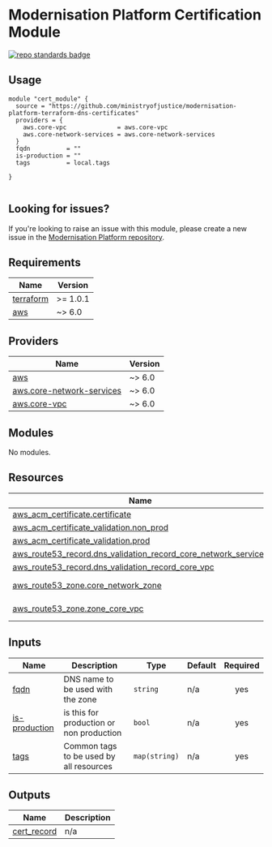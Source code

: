 # Modernisation Platform Certification Module

[![repo standards badge](https://github-community.service.justice.gov.uk/repository-standards/api/modernisation-platform-terraform-dns-certificates/badge)](https://github-community.service.justice.gov.uk/repository-standards/modernisation-platform-terraform-dns-certificates)

## Usage

```hcl
module "cert_module" {
  source = "https://github.com/ministryofjustice/modernisation-platform-terraform-dns-certificates"
  providers = {
    aws.core-vpc              = aws.core-vpc
    aws.core-network-services = aws.core-network-services
  }
  fqdn          = ""
  is-production = ""
  tags          = local.tags

}


```
<!--- BEGIN_TF_DOCS --->


<!--- END_TF_DOCS --->

## Looking for issues?
If you're looking to raise an issue with this module, please create a new issue in the [Modernisation Platform repository](https://github.com/ministryofjustice/modernisation-platform/issues).

<!-- BEGIN_TF_DOCS -->
## Requirements

| Name | Version |
|------|---------|
| <a name="requirement_terraform"></a> [terraform](#requirement\_terraform) | >= 1.0.1 |
| <a name="requirement_aws"></a> [aws](#requirement\_aws) | ~> 6.0 |

## Providers

| Name | Version |
|------|---------|
| <a name="provider_aws"></a> [aws](#provider\_aws) | ~> 6.0 |
| <a name="provider_aws.core-network-services"></a> [aws.core-network-services](#provider\_aws.core-network-services) | ~> 6.0 |
| <a name="provider_aws.core-vpc"></a> [aws.core-vpc](#provider\_aws.core-vpc) | ~> 6.0 |

## Modules

No modules.

## Resources

| Name | Type |
|------|------|
| [aws_acm_certificate.certificate](https://registry.terraform.io/providers/hashicorp/aws/latest/docs/resources/acm_certificate) | resource |
| [aws_acm_certificate_validation.non_prod](https://registry.terraform.io/providers/hashicorp/aws/latest/docs/resources/acm_certificate_validation) | resource |
| [aws_acm_certificate_validation.prod](https://registry.terraform.io/providers/hashicorp/aws/latest/docs/resources/acm_certificate_validation) | resource |
| [aws_route53_record.dns_validation_record_core_network_services](https://registry.terraform.io/providers/hashicorp/aws/latest/docs/resources/route53_record) | resource |
| [aws_route53_record.dns_validation_record_core_vpc](https://registry.terraform.io/providers/hashicorp/aws/latest/docs/resources/route53_record) | resource |
| [aws_route53_zone.core_network_zone](https://registry.terraform.io/providers/hashicorp/aws/latest/docs/data-sources/route53_zone) | data source |
| [aws_route53_zone.zone_core_vpc](https://registry.terraform.io/providers/hashicorp/aws/latest/docs/data-sources/route53_zone) | data source |

## Inputs

| Name | Description | Type | Default | Required |
|------|-------------|------|---------|:--------:|
| <a name="input_fqdn"></a> [fqdn](#input\_fqdn) | DNS name to be used with the zone | `string` | n/a | yes |
| <a name="input_is-production"></a> [is-production](#input\_is-production) | is this for production or non production | `bool` | n/a | yes |
| <a name="input_tags"></a> [tags](#input\_tags) | Common tags to be used by all resources | `map(string)` | n/a | yes |

## Outputs

| Name | Description |
|------|-------------|
| <a name="output_cert_record"></a> [cert\_record](#output\_cert\_record) | n/a |
<!-- END_TF_DOCS -->
